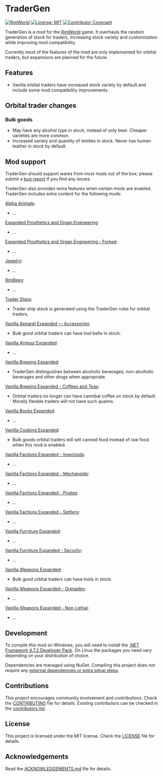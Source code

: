 # TraderGen

[![RimWorld](https://img.shields.io/badge/RimWorld-1.3-informational)](https://rimworldgame.com/) [![License: MIT](https://img.shields.io/badge/License-MIT-yellow.svg)](https://opensource.org/licenses/MIT) [![Contributor Covenant](https://img.shields.io/badge/Contributor%20Covenant-2.1-4baaaa.svg)](CODE_OF_CONDUCT.md)

TraderGen is a mod for the [RimWorld](https://rimworldgame.com/) game. It overhauls the random generation of stock for traders, increasing stock variety and customization while improving mod compatibility.

Currently most of the features of the mod are only implemented for orbital traders, but expansions are planned for the future.

## Features

* Vanilla orbital traders have increased stock variety by default and include some mod compatibility improvements.

## Orbital trader changes

### Bulk goods

* May have any alcohol type in stock, instead of only beer. Cheaper varieties are more common.
* Increased variety and quantity of textiles in stock. Never has human leather in stock by default.

## Mod support

TraderGen should support wares from most mods out of the box; please submit a [bug report](CONTRIBUTING.md) if you find any issues.

TraderGen also provides extra features when certain mods are enabled. TraderGen includes extra content for the following mods:  

[Alpha Animals](https://steamcommunity.com/sharedfiles/filedetails/?id=1541721856):

* ...

[Expanded Prosthetics and Organ Engineering](https://steamcommunity.com/sharedfiles/filedetails/?id=725956940)

* ...
  
[Expanded Prosthetics and Organ Engineering - Forked](https://steamcommunity.com/sharedfiles/filedetails/?id=1949064302):

* ...

[Jewelry](https://steamcommunity.com/workshop/filedetails/?id=2020964421):

* ...

[RimBees](https://steamcommunity.com/sharedfiles/filedetails/?id=1558161673):

* ...

[Trader Ships](https://steamcommunity.com/sharedfiles/filedetails/?id=2046222331):

* Trader ship stock is generated using the TraderGen rules for orbital traders.

[Vanilla Apparel Expanded — Accessories](https://steamcommunity.com/sharedfiles/filedetails/?id=2521176396):

* Bulk good orbital traders can have tool belts in stock.

[Vanilla Armour Expanded](https://steamcommunity.com/workshop/filedetails/?id=1814988282):

* ...

[Vanilla Brewing Expanded](https://steamcommunity.com/sharedfiles/filedetails/?id=2186560858):

* TraderGen distinguishes between alcoholic beverages, non-alcoholic beverages and other drugs when appropriate.

[Vanilla Brewing Expanded - Coffees and Teas](https://steamcommunity.com/sharedfiles/filedetails/?id=2275449762):

* Orbital traders no longer can have cannibal coffee on stock by default. Morally flexible traders will not have such qualms.

[Vanilla Books Expanded](https://steamcommunity.com/workshop/filedetails/?id=2193152410):

* ...

[Vanilla Cooking Expanded](https://steamcommunity.com/sharedfiles/filedetails/?id=2134308519):

* Bulk goods orbital traders will sell canned food instead of raw food when this mod is enabled.

[Vanilla Factions Expanded - Insectoids](https://steamcommunity.com/sharedfiles/filedetails/?id=2149755445):

* ... 

[Vanilla Factions Expanded - Mechanoids](https://steamcommunity.com/sharedfiles/filedetails/?id=2329011599):

* ...

[Vanilla Factions Expanded - Pirates](https://steamcommunity.com/sharedfiles/filedetails/?id=2723801948):

* ...

[Vanilla Factions Expanded - Settlers](https://steamcommunity.com/sharedfiles/filedetails/?id=2052918119):

* ...

[Vanilla Furniture Expanded](https://steamcommunity.com/sharedfiles/filedetails/?id=1718190143):

* ...

[Vanilla Furniture Expanded - Security](https://steamcommunity.com/workshop/filedetails/?id=1845154007):

* ...

[Vanilla Weapons Expanded](https://steamcommunity.com/sharedfiles/filedetails/?id=1814383360):

* Bulk good orbital traders can have tools in stock.

[Vanilla Weapons Expanded - Grenades](https://steamcommunity.com/sharedfiles/filedetails/?id=2194472657):

* ...

[Vanilla Weapons Expanded - Non-Lethal](https://steamcommunity.com/sharedfiles/filedetails/?id=2454918354):

* ...

## Development

To compile this mod on Windows, you will need to install the [.NET Framework 4.7.2 Developer Pack](https://dotnet.microsoft.com/en-us/download/dotnet-framework/net472). On Linux the packages you need vary depending on your distribution of choice.

Dependencies are managed using NuGet. Compiling this project does not require any [external dependencies or extra setup steps](https://ludeon.com/forums/index.php?topic=49914.0).

## Contributions

This project encourages community involvement and contributions. Check the [CONTRIBUTING](CONTRIBUTING.md) file for details. Existing contributors can be checked in the [contributors list](https://gitlab.com/joseasoler/tradergen/-/graphs/main).

## License

This project is licensed under the MIT license. Check the [LICENSE](LICENSE) file for details.

## Acknowledgements

Read the [ACKNOWLEDGEMENTS.md](ACKNOWLEDGEMENTS.md) file for details.
